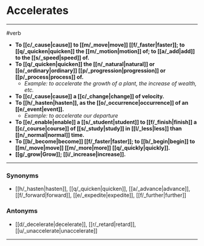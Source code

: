 # Accelerates
---
#verb
- **To [[c/_cause|cause]] to [[m/_move|move]] [[f/_faster|faster]]; to [[q/_quicken|quicken]] the [[m/_motion|motion]] of; to [[a/_add|add]] to the [[s/_speed|speed]] of.**
- **To [[q/_quicken|quicken]] the [[n/_natural|natural]] or [[o/_ordinary|ordinary]] [[p/_progression|progression]] or [[p/_process|process]] of.**
	- _Example: to accelerate the growth of a plant, the increase of wealth, etc._
- **To [[c/_cause|cause]] a [[c/_change|change]] of velocity.**
- **To [[h/_hasten|hasten]], as the [[o/_occurrence|occurrence]] of an [[e/_event|event]].**
	- _Example: to accelerate our departure_
- **To [[e/_enable|enable]] a [[s/_student|student]] to [[f/_finish|finish]] a [[c/_course|course]] of [[s/_study|study]] in [[l/_less|less]] than [[n/_normal|normal]] time.**
- **To [[b/_become|become]] [[f/_faster|faster]]; to [[b/_begin|begin]] to [[m/_move|move]] [[m/_more|more]] [[q/_quickly|quickly]].**
- **[[g/_grow|Grow]]; [[i/_increase|increase]].**
---
### Synonyms
- [[h/_hasten|hasten]], [[q/_quicken|quicken]], [[a/_advance|advance]], [[f/_forward|forward]], [[e/_expedite|expedite]], [[f/_further|further]]
### Antonyms
- [[d/_decelerate|decelerate]], [[r/_retard|retard]], [[u/_unaccelerate|unaccelerate]]
---
